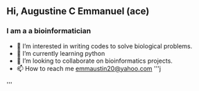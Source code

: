 ## Hi, Augustine C Emmanuel (ace)

### I am a a bioinformatician
- 👀 I’m interested in writing codes to solve biological problems.
- 🌱 I’m currently learning python 
- 💞️ I’m looking to collaborate on bioinformatics projects. 
- 📫 How to reach me emmaustin20@yahoo.com
'''j
<div data-iframe-width="150" data-iframe-height="270" data-share-badge-id="deca0a4e-91c1-46cc-a878-7506a4148cf5" data-share-badge-host="https://www.credly.com"></div><script type="text/javascript" async src="//cdn.credly.com/assets/utilities/embed.js"></script>
'''

<div data-iframe-width="150" data-iframe-height="270" data-share-badge-id="3160a18a-7c93-4555-8617-cd17c31eaa58" data-share-badge-host="https://www.credly.com"></div><script type="text/javascript" async src="//cdn.credly.com/assets/utilities/embed.js"></script>

<div data-iframe-width="150" data-iframe-height="270" data-share-badge-id="e37a90ef-07cb-496c-abab-ed3bbacbbab8" data-share-badge-host="https://www.credly.com"></div><script type="text/javascript" async src="//cdn.credly.com/assets/utilities/embed.js"></script>



<!---
ace-bio/ace-bio is a ✨ special ✨ repository because its `README.md` (this file) appears on your GitHub profile.
You can click the Preview link to take a look at your changes.
--->
